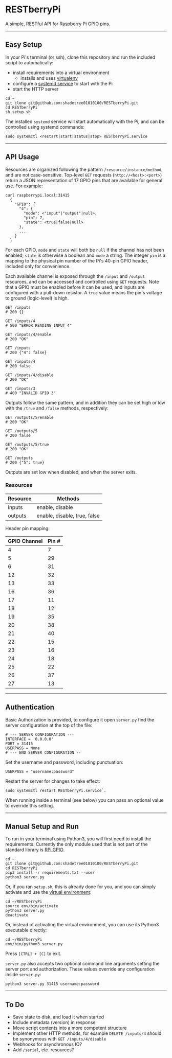 # RESTberryPi

A simple, RESTful API for Raspberry Pi GPIO pins.

---

## Easy Setup

In your Pi's terminal (or ssh), clone this repository and run the included script to automatically:
- install requirements into a virtual environment
  - installs and uses [virtualenv](https://virtualenv.pypa.io/en/latest/)
- configure a [systemd service](https://wiki.debian.org/systemd) to start with the Pi
- start the HTTP server

```
cd ~
git clone git@github.com:shadetree01010100/RESTberryPi.git
cd RESTberryPi
sh setup.sh
```

The installed `systemd` service will start automatically with the Pi, and can be controlled using systemd commands:

```
sudo systemctl <restart|start|status|stop> RESTberryPi.service
```

---

## API Usage

Resources are organized following the pattern `/resource/instance/method`, and are not case-sensitive. Top-level `GET` requests (`http://<host>:<port>`) return a JSON representation of 17 GPIO pins that are available for general use. For example:

```
curl raspberrypi.local:31415
  {
    "GPIO": {
      "4": {
        "mode": <"input"|"output"|null>,
        "pin": 7,
        "state": <true|false|null>
      },
      ...
    }
  }
```

For each GPIO, `mode` and `state` will both be `null` if the channel has not been enabled; `state` is otherwise a boolean and `mode` a string. The integer `pin` is a mapping to the physical pin number of the Pi's 40-pin GPIO header, included only for convenience.

Each available channel is exposed through the `/input` and `/output` resources, and can be accessed and controlled using `GET` requests. Note that a GPIO must be enabled before it can be used, and inputs are configured with a pull-down resistor. A `true` value means the pin's voltage to ground (logic-level) is high.

```
GET /inputs
# 200 {}

GET /inputs/4
# 500 "ERROR READING INPUT 4"

GET /inputs/4/enable
# 200 "OK"

GET /inputs
# 200 {"4": false}

GET /inputs/4
# 200 false

GET /inputs/4/disable
# 200 "OK"

GET /inputs/3
# 400 "INVALID GPIO 3"
```

Outputs follow the same pattern, and in addition they can be set high or low with the `/true` and `/false` methods, respectively:

```
GET /outputs/5/enable
# 200 "OK"

GET /outputs/5
# 200 false

GET /outputs/5/true
# 200 "OK"

GET /outputs
# 200 {"5": true}
```

Outputs are set low when disabled, and when the server exits.

### Resources

| Resource 	| Methods                      	|
|----------	|------------------------------	|
| inputs   	| enable, disable              	|
| outputs  	| enable, disable, true, false 	|

Header pin mapping:

| GPIO Channel 	| Pin # |
|--------------	|-----	|
| 4            	| 7   	|
| 5            	| 29  	|
| 6            	| 31  	|
| 12           	| 32  	|
| 13           	| 33  	|
| 16           	| 36  	|
| 17           	| 11  	|
| 18           	| 12  	|
| 19           	| 35  	|
| 20           	| 38  	|
| 21           	| 40  	|
| 22           	| 15  	|
| 23           	| 16  	|
| 24           	| 18  	|
| 25           	| 22  	|
| 26           	| 37  	|
| 27           	| 13  	|

---

## Authentication

Basic Authorization is provided, to configure it open `server.py` find the server configuration at the top of the file:

```
# --- SERVER CONFIGURATION ---
INTERFACE = '0.0.0.0'
PORT = 31415
USERPASS = None
# --- END SERVER CONFIGURATION --
```

Set the username and password, including punctuation:

```
USERPASS = "username:password"
```

Restart the server for changes to take effect:

```
sudo systemctl restart RESTberryPi.service`.
```

When running inside a terminal (see below) you can pass an optional value to override this setting.

---

## Manual Setup and Run

To run in your terminal using Python3, you will first need to install the requirements. Currently the only module used that is not part of the standard library is [RPi.GPIO](https://pypi.org/project/RPi.GPIO/).

```
cd ~
git clone git@github.com:shadetree01010100/RESTberryPi.git
cd RESTberryPi
pip3 install -r requirements.txt --user
python3 server.py
```

Or, if you ran `setup.sh`, this is already done for you, and you can simply activate and use the [virtual environment](https://virtualenv.pypa.io/en/latest/userguide/#activate-script):

```
cd ~/RESTberryPi
source env/bin/activate
python3 server.py
deactivate
```

Or, instead of activating the virtual environment, you can use its Python3 executable directly:

```
cd ~/RESTberryPi
env/bin/python3 server.py
```

Press `[CTRL] + [C]` to exit.

`server.py` also accepts two optional command line arguments setting the server port and authorization. These values override any configuration inside `server.py`:

```
python3 server.py 31415 username:password
```

---

## To Do

- Save state to disk, and load it when started
- Include metadata (version) in response
- Move script contents into a more competent structure
- Implement other HTTP methods, for example `DELETE /inputs/4` should be synonymous with `GET /inputs/4/disable`
- Webhooks for asynchronous IO?
- Add `/serial`, etc. resources?
